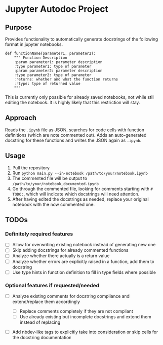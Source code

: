 # Jupyter Autodoc Project
## Purpose
Provides functionality to automatically generate docstrings of the following format in jupyter notebooks.
```
def functionName(parameter1, parameter2):
    """ Function Description
    :param parameter1: parameter description
    :type parameter1: type of parameter
    :param parameter2: parameter description
    :type parameter2: type of parameter
    :returns: whether and what the function returns
    :rtype: type of returned value
    """
```
This is currently only possible for already saved notebooks, not while still editing the notebook. It is highly likely that this restriction will stay.

## Approach
Reads the ``.ipynb`` file as JSON, searches for code cells with function definitions (which are note commented out). Adds an auto-generated docstring for these functions and writes the JSON again as ``.ipynb``.

## Usage
1. Pull the repository
2. Run ``python main.py --in-notebook /path/to/your/notebook.ipynb``
3. The commented file will be output to ``/path/to/your/notebook_documented.ipynb``
4. Go through the commented file, looking for comments starting with ``# TODO:``, which will indicate which docstrings will need attention.
5. After having edited the docstrings as needed, replace your original notebook with the now commented one.

## TODOs

### Definitely required features
- [ ] Allow for overwriting existing notebook instead of generating new one
- [ ] Skip adding docstrings for already commented functions
- [ ] Analyze whether there actually is a return value
- [ ] Analyze whether errors are explicitly raised in a function, add them to docstring
- [ ] Use type hints in function definition to fill in type fields where possible

### Optional features if requested/needed
- [ ] Analyze existing comments for docstring compliance and extend/replace them accordingly
  - [ ] Replace comments completely if they are not compliant
  - [ ] Use already existing but incomplete docstrings and extend them instead of replacing
- [ ] Add nbdev-like tags to explicitly take into consideration or skip cells for the docstring documentation
 